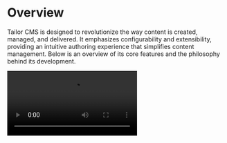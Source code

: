 # Overview

Tailor CMS is designed to revolutionize the way content is created, managed, 
and delivered. It emphasizes configurability and extensibility, providing an
intuitive authoring experience that simplifies content management. Below is 
an overview of its core features and the philosophy behind its development.

<video controls="controls" src="./assets/Tailor_7.mp4" />

## Key Features

  **⚙️ Custom Content Structures**: Utilize schemas to craft bespoke content 
  structures, catering to diverse needs.

  **🤖 AI integration**: Enjoy the power of AI at your fingertips. 
  Generate content outlines, pages, questions. The sky is the limit.
  
  **📦 Limitless Extensibility**: Enhance your digital experience with custom 
  elements, containers, and meta inputs, opening up endless possibilities for
  content creation.
  
  **🚀 Streamlined Content Publishing**: Leverage configured storage solutions
  like AWS S3 for easy content publishing and access, ensuring a hassle-free
  workflow.
  
  **🌍 Collaborative Power**: Empower your team with tools for status tracking,
  content diffing, revisions, comments, and live editing updates, facilitating
  seamless collaboration.
  
  **📜 Truly Open License**: Tailor CMS is open-source and licensed under the 
  MIT License.

## Development Philosophy

The foundation of Tailor CMS is built on the extensive experience of `Studion`, 
a company specializing in custom learning experiences for corporations, 
non-profits, and higher education institutions. The platform is crafted to
maximize creative and pedagogical flexibility while minimizing development costs,
time-to-market, maintenance overhead, and the friction between building custom
solutions versus buying off-the-shelf products.
